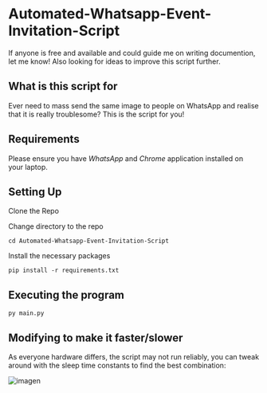 # Automated-Whatsapp-Event-Invitation-Script

If anyone is free and available and could guide me on writing documention, let me know!
Also looking for ideas to improve this script further.

## What is this script for
Ever need to mass send the same image to people on WhatsApp and realise that it is really troublesome? This is the script for you!

## Requirements
Please ensure you have *WhatsApp* and *Chrome* application installed on your laptop.

## Setting Up
Clone the Repo

Change directory to the repo
```
cd Automated-Whatsapp-Event-Invitation-Script
```

Install the necessary packages
```
pip install -r requirements.txt
```

## Executing the program
```
py main.py
```

## Modifying to make it faster/slower
As everyone hardware differs, the script may not run reliably, you can tweak around with the sleep time constants to find the best combination:

![imagen](https://github.com/ElDyrke/Automated-Whatsapp-Event-Invitation-Script/assets/69981647/55c3227a-edf5-40c1-9b80-e8929fa31a43)


